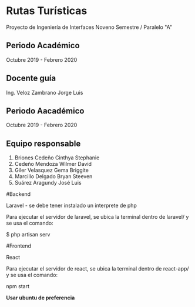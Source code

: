 # **Rutas Turísticas**
Proyecto de Ingeniería de Interfaces
Noveno Semestre / Paralelo "A" 
## Periodo Académico
Octubre 2019 - Febrero 2020
## Docente guía
Ing. Veloz Zambrano Jorge Luis
## Periodo Aacadémico
Octubre  2019 - Febrero 2020
## Equipo responsable
 1. Briones Cedeño Cinthya Stephanie
 2. Cedeño Mendoza Wilmer David
 3. Giler Velasquez Gema Briggite
 4. Marcillo Delgado Bryan Steeven
 5. Suárez Aragundy José Luis

#Backend

Laravel - se debe tener instalado un interprete de php

Para ejecutar el servidor de laravel, se ubica la terminal dentro de laravel/ y se usa el comando:

$ php artisan serv

#Frontend

React

Para ejecutar el servidor de react, se ubica la terminal dentro de react-app/ y se usa el comando:

npm start

**Usar ubuntu de preferencia**